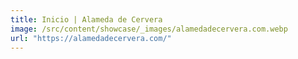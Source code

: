 ```yaml
---
title: Inicio | Alameda de Cervera
image: /src/content/showcase/_images/alamedadecervera.com.webp
url: "https://alamedadecervera.com/"
---
```

